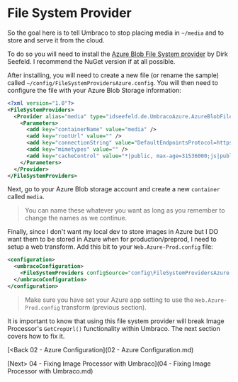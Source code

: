 # File System Provider

So the goal here is to tell Umbraco to stop placing media in `~/media` and to store and serve it from the cloud.

To do so you will need to install the [Azure Blob File System provider](https://our.umbraco.org/projects/backoffice-extensions/azure-blob-storage-provider) by Dirk Seefeld.  I recommend the NuGet version if at all possible.

After installing, you will need to create a new file (or rename the sample) called `~/config/FileSystemProvidersAzure.config`.  You will then need to configure the file with your Azure Blob Storage information:

```xml
<?xml version="1.0"?>
<FileSystemProviders>
  <Provider alias="media" type="idseefeld.de.UmbracoAzure.AzureBlobFileSystem, idseefeld.de.UmbracoAzure">
    <Parameters>
      <add key="containerName" value="media" />
      <add key="rootUrl" value="" />
      <add key="connectionString" value="DefaultEndpointsProtocol=https;AccountName=;AccountKey="/>
      <add key="mimetypes" value="" />
      <add key="cacheControl" value="*|public, max-age=31536000;js|public, max-age=86400" />
    </Parameters>
  </Provider>
</FileSystemProviders>

```

Next, go to your Azure Blob storage account and create a new `container` called `media`.  

>You can name these whatever you want as long as you remember to change the names as we continue.

Finally, since I don't want my local dev to store images in Azure but I DO want them to be stored in Azure when for production/preprod, I need to setup a web transform.  Add this bit to your `Web.Azure-Prod.config` file:

```xml
<configuration>
  <umbracoConfiguration>
    <FileSystemProviders configSource="config\FileSystemProvidersAzure.config" xdt:Transform="SetAttributes(configSource)"/>
  </umbracoConfiguration>
</configuration>
```

>Make sure you have set your Azure app setting to use the `Web.Azure-Prod.config` transform (previous section).

It is important to know that using this file system provider will break Image Processor's `GetCropUrl()` functionality within Umbraco.  The next section covers how to fix it.

[<Back 02 - Azure Configuration](02 - Azure Configuration.md)

[Next> 04 - Fixing Image Processor with Umbraco](04 - Fixing Image Processor with Umbraco.md)
